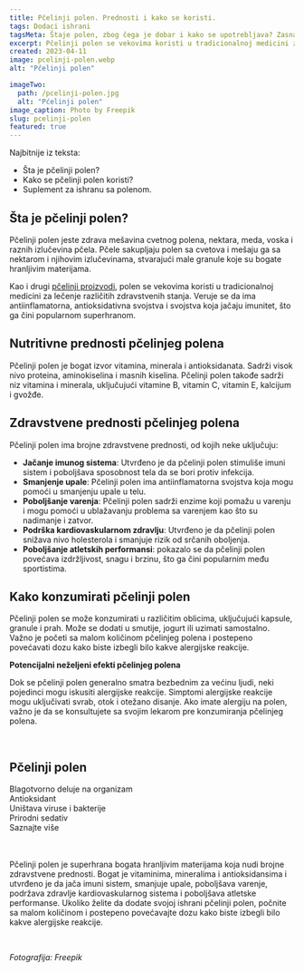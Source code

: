 ```yaml
---
title: Pčelinji polen. Prednosti i kako se koristi.
tags: Dodaci ishrani
tagsMeta: Štaje polen, zbog čega je dobar i kako se upotrebljava? Zasnajte kako se konzumnira pčelinji polen, , preporuke i mere opreza.
excerpt: Pčelinji polen se vekovima koristi u tradicionalnoj medicini za lečenje različitih zdravstvenih stanja.
created: 2023-04-11
image: pcelinji-polen.webp
alt: "Pčelinji polen"

imageTwo:
  path: /pcelinji-polen.jpg
  alt: "Pćelinji polen"
image_caption: Photo by Freepik
slug: pcelinji-polen
featured: true
---
```



<div class="text-component line-height-lg v-space-md">

<div class="tldr-box">
  <div class="tldr-box__content">
	<span class="text-base font-bold">Najbitnije iz teksta:</span>
    <ul class="list list--ul margin-top-sm margin-bottom-0">
      <li>Šta je pčelinji polen?</li>
      <li>Kako se pčelinji polen koristi?</li>
      <li>Suplement za ishranu sa polenom.</li>
		</ul>
  </div>
</div>

## Šta je pčelinji polen?

Pčelinji polen jeste zdrava mešavina cvetnog polena, nektara, meda, voska i raznih izlučevina pčela. Pčele sakupljaju polen sa cvetova i mešaju ga sa nektarom i njihovim izlučevinama, stvarajući male granule koje su bogate hranljivim materijama.

Kao i drugi [pčelinji proizvodi](/pcelinji-proizvodi/), polen se vekovima koristi u tradicionalnoj medicini za lečenje različitih zdravstvenih stanja. Veruje se da ima antiinflamatorna, antioksidativna svojstva i svojstva koja jačaju imunitet, što ga čini popularnom superhranom.

## Nutritivne prednosti pčelinjeg polena

Pčelinji polen je bogat izvor vitamina, minerala i antioksidanata. Sadrži visok nivo proteina, aminokiselina i masnih kiselina. Pčelinji polen takođe sadrži niz vitamina i minerala, uključujući vitamine B, vitamin C, vitamin E, kalcijum i gvožđe.

## Zdravstvene prednosti pčelinjeg polena

Pčelinji polen ima brojne zdravstvene prednosti, od kojih neke uključuju:

- **Jačanje imunog sistema**: Utvrđeno je da pčelinji polen stimuliše imuni sistem i poboljšava sposobnost tela da se bori protiv infekcija.
- **Smanjenje upale**: Pčelinji polen ima antiinflamatorna svojstva koja mogu pomoći u smanjenju upale u telu.
- **Poboljšanje varenja**: Pčelinji polen sadrži enzime koji pomažu u varenju i mogu pomoći u ublažavanju problema sa varenjem kao što su nadimanje i zatvor.
- **Podrška kardiovaskularnom zdravlju**: Utvrđeno je da pčelinji polen snižava nivo holesterola i smanjuje rizik od srčanih oboljenja.
- **Poboljšanje atletskih performansi**: pokazalo se da pčelinji polen povećava izdržljivost, snagu i brzinu, što ga čini popularnim među sportistima.

## Kako konzumirati pčelinji polen

Pčelinji polen se može konzumirati u različitim oblicima, uključujući kapsule, granule i prah. Može se dodati u smutije, jogurt ili uzimati samostalno. Važno je početi sa malom količinom pčelinjeg polena i postepeno povećavati dozu kako biste izbegli bilo kakve alergijske reakcije.

**Potencijalni neželjeni efekti pčelinjeg polena**

Dok se pčelinji polen generalno smatra bezbednim za većinu ljudi, neki pojedinci mogu iskusiti alergijske reakcije. Simptomi alergijske reakcije mogu uključivati svrab, otok i otežano disanje. Ako imate alergiju na polen, važno je da se konsultujete sa svojim lekarom pre konzumiranja pčelinjeg polena.



<br>

<div class="text-component__block padding-y-md padding-x-md radius-lg margin-top-md bg-white">
	<div class="grid gap-sm">
		<div class="col-4@md">
			<g-image class="" src="~/assets/img/forever_bee_pollen.webp" alt="Polen u kapsulama"></g-image>
		</div>
		<div class="col-8@md">
			<div class="flex flex-wrap gap-sm items-center">
				<div class="">
					<h2 class="text-lg">Pčelinji polen</h2>
				</div>
        <div class="grid margin-bottom-lg gap-xxs">
					<div class="flex items-center text-sm">
						<g-image style="width: auto !important;" class="margin-left-important" src="~/assets/img/check.svg"></g-image>
							Blagotvorno deluje na organizam
					</div>
          <div class="flex items-center text-sm">
						<g-image style="width: auto !important;" class="margin-left-important" src="~/assets/img/check.svg"></g-image>
						  Antioksidant
					</div>
          <div class="flex items-center text-sm">
						<g-image style="width: auto !important;" class="margin-left-important" src="~/assets/img/check.svg"></g-image>
						 Uništava viruse i bakterije
					</div>
           <div class="flex items-center text-sm">
						<g-image style="width: auto !important;" class="margin-left-important" src="~/assets/img/check.svg"></g-image>
						Prirodni sedativ
					</div>
        </div>
			</div>
			<div class="flex gap-md@sm gap-md flex-column flex-row@sm padding-top-lg justify-between@sm items-center">
				<g-link to="/pcelinji-proizvodi/pcelinji-polen/" class="kupiteCTA btn btn--primary flex-grow center-between@lg justify-center btn--md">
					Saznajte više
				</g-link>
				<g-image style="width: auto !important;" class="" src="~/assets/img/logo-futer.png"></g-image>
			</div>
		</div>
	</div>
</div>

<br>
<br>

Pčelinji polen je superhrana bogata hranljivim materijama koja nudi brojne zdravstvene prednosti. Bogat je vitaminima, mineralima i antioksidansima i utvrđeno je da jača imuni sistem, smanjuje upale, poboljšava varenje, podržava zdravlje kardiovaskularnog sistema i poboljšava atletske performanse. Ukoliko želite da dodate svojoj ishrani pčelinji polen, počnite sa malom količinom i postepeno povećavajte dozu kako biste izbegli bilo kakve alergijske reakcije.


<br>

_Fotografija: Freepik_

</div>